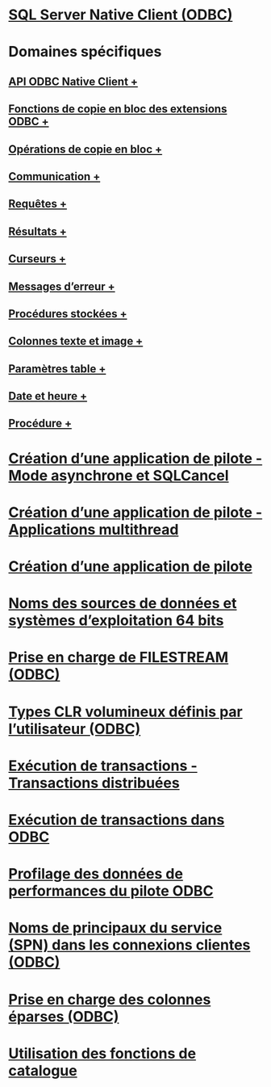 # [SQL Server Native Client (ODBC)](sql-server-native-client-odbc.md)

# Domaines spécifiques
## [API ODBC Native Client +](../../../relational-databases/native-client-odbc-api/odbc-api-implementation-details.md)
## [Fonctions de copie en bloc des extensions ODBC +](../../../relational-databases/native-client-odbc-extensions-bulk-copy-functions/sql-server-driver-extensions-bulk-copy-functions.md)
## [Opérations de copie en bloc +](../../../relational-databases/native-client-odbc-bulk-copy-operations/performing-bulk-copy-operations-odbc.md)
## [Communication +](../../../relational-databases/native-client-odbc-communication/communicating-with-sql-server-odbc.md)
## [Requêtes +](../../../relational-databases/native-client-odbc-queries/executing-queries-odbc.md)
## [Résultats +](../../../relational-databases/native-client-odbc-results/processing-results-odbc.md)
## [Curseurs +](../../../relational-databases/native-client-odbc-cursors/using-cursors-odbc.md)
## [Messages d’erreur +](../../../relational-databases/native-client-odbc-error-messages/handling-errors-and-messages.md)
## [Procédures stockées +](../../../relational-databases/native-client-odbc-stored-procedures/running-stored-procedures.md)
## [Colonnes texte et image +](../../../relational-databases/native-client-odbc-text-image-columns/managing-text-and-image-columns.md)
## [Paramètres table +](../../../relational-databases/native-client-odbc-table-valued-parameters/table-valued-parameters-odbc.md)
## [Date et heure +](../../../relational-databases/native-client-odbc-date-time/date-and-time-improvements-odbc.md)
## [Procédure +](../../../relational-databases/native-client-odbc-how-to/odbc-how-to-topics.md)

# [Création d’une application de pilote - Mode asynchrone et SQLCancel](creating-a-driver-application-asynchronous-mode-and-sqlcancel.md)
# [Création d’une application de pilote - Applications multithread](creating-a-driver-application-multithreaded-applications.md)
# [Création d’une application de pilote](creating-a-driver-application.md)
# [Noms des sources de données et systèmes d’exploitation 64 bits](data-source-names-and-64-bit-operating-systems.md)
# [Prise en charge de FILESTREAM (ODBC)](filestream-support-odbc.md)
# [Types CLR volumineux définis par l’utilisateur (ODBC)](large-clr-user-defined-types-odbc.md)
# [Exécution de transactions - Transactions distribuées](performing-transactions-distributed-transactions.md)
# [Exécution de transactions dans ODBC](performing-transactions-in-odbc.md)
# [Profilage des données de performances du pilote ODBC](profiling-odbc-driver-performance.md)
# [Noms de principaux du service (SPN) dans les connexions clientes (ODBC)](service-principal-names-spns-in-client-connections-odbc.md)
# [Prise en charge des colonnes éparses (ODBC)](sparse-columns-support-odbc.md)
# [Utilisation des fonctions de catalogue](using-catalog-functions.md)
